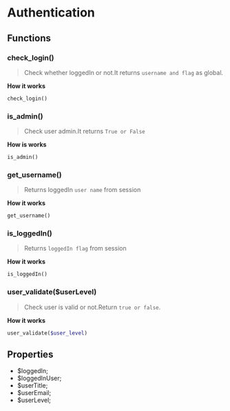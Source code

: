 # Authentication
## Functions
### check_login()
> Check whether loggedIn or not.It returns `username and flag` as global.

**How it works**
```php
check_login()			
```


### is_admin()
> Check user admin.It returns `True or False`

**How is works**
```php
is_admin()
```


### get_username()
> Returns loggedIn `user name` from session

**How it works**
```php
get_username()

```


### is_loggedIn()
> Returns `loggedIn flag` from session

**How it works**
```php
is_loggedIn()

``` 

### user_validate($userLevel)
> Check user is valid or not.Return `true or false`.

**How it works**
```php
user_validate($user_level)

```



## Properties
 - $loggedIn;
 - $loggedInUser;
 - $userTitle;
 - $userEmail;
 - $userLevel;
